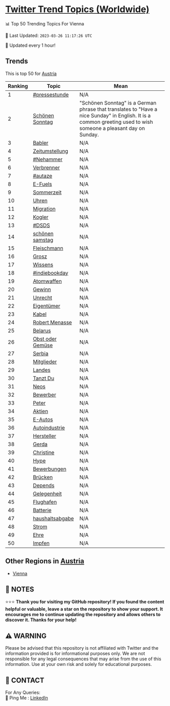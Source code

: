 [Twitter Trend Topics (Worldwide)](https://github.com/ErcinDedeoglu/Twitter-Trend-Topics)
==========


📊 Top 50 Trending Topics For Vienna

📆 Last Updated: `2023-03-26 11:17:26 UTC`

🔧 Updated every 1 hour!


## Trends

This is top 50 for [Austria](</Austria>)

| Ranking | Topic | Mean |
| ------- | ------------ | ------------ |
| 1 | [#pressestunde](http://twitter.com/search?q=%23pressestunde) | N/A |
| 2 | [Schönen Sonntag](http://twitter.com/search?q=Sch%c3%b6nen+Sonntag) | "Schönen Sonntag" is a German phrase that translates to "Have a nice Sunday" in English. It is a common greeting used to wish someone a pleasant day on Sunday. |
| 3 | [Babler](http://twitter.com/search?q=Babler) | N/A |
| 4 | [Zeitumstellung](http://twitter.com/search?q=Zeitumstellung) | N/A |
| 5 | [#Nehammer](http://twitter.com/search?q=%23Nehammer) | N/A |
| 6 | [Verbrenner](http://twitter.com/search?q=Verbrenner) | N/A |
| 7 | [#autaze](http://twitter.com/search?q=%23autaze) | N/A |
| 8 | [E-Fuels](http://twitter.com/search?q=E-Fuels) | N/A |
| 9 | [Sommerzeit](http://twitter.com/search?q=Sommerzeit) | N/A |
| 10 | [Uhren](http://twitter.com/search?q=Uhren) | N/A |
| 11 | [Migration](http://twitter.com/search?q=Migration) | N/A |
| 12 | [Kogler](http://twitter.com/search?q=Kogler) | N/A |
| 13 | [#DSDS](http://twitter.com/search?q=%23DSDS) | N/A |
| 14 | [schönen samstag](http://twitter.com/search?q=sch%c3%b6nen+samstag) | N/A |
| 15 | [Fleischmann](http://twitter.com/search?q=Fleischmann) | N/A |
| 16 | [Grosz](http://twitter.com/search?q=Grosz) | N/A |
| 17 | [Wissens](http://twitter.com/search?q=Wissens) | N/A |
| 18 | [#indiebookday](http://twitter.com/search?q=%23indiebookday) | N/A |
| 19 | [Atomwaffen](http://twitter.com/search?q=Atomwaffen) | N/A |
| 20 | [Gewinn](http://twitter.com/search?q=Gewinn) | N/A |
| 21 | [Unrecht](http://twitter.com/search?q=Unrecht) | N/A |
| 22 | [Eigentümer](http://twitter.com/search?q=Eigent%c3%bcmer) | N/A |
| 23 | [Kabel](http://twitter.com/search?q=Kabel) | N/A |
| 24 | [Robert Menasse](http://twitter.com/search?q=Robert+Menasse) | N/A |
| 25 | [Belarus](http://twitter.com/search?q=Belarus) | N/A |
| 26 | [Obst oder Gemüse](http://twitter.com/search?q=Obst+oder+Gem%c3%bcse) | N/A |
| 27 | [Serbia](http://twitter.com/search?q=Serbia) | N/A |
| 28 | [Mitglieder](http://twitter.com/search?q=Mitglieder) | N/A |
| 29 | [Landes](http://twitter.com/search?q=Landes) | N/A |
| 30 | [Tanzt Du](http://twitter.com/search?q=Tanzt+Du) | N/A |
| 31 | [Neos](http://twitter.com/search?q=Neos) | N/A |
| 32 | [Bewerber](http://twitter.com/search?q=Bewerber) | N/A |
| 33 | [Peter](http://twitter.com/search?q=Peter) | N/A |
| 34 | [Aktien](http://twitter.com/search?q=Aktien) | N/A |
| 35 | [E-Autos](http://twitter.com/search?q=E-Autos) | N/A |
| 36 | [Autoindustrie](http://twitter.com/search?q=Autoindustrie) | N/A |
| 37 | [Hersteller](http://twitter.com/search?q=Hersteller) | N/A |
| 38 | [Gerda](http://twitter.com/search?q=Gerda) | N/A |
| 39 | [Christine](http://twitter.com/search?q=Christine) | N/A |
| 40 | [Hype](http://twitter.com/search?q=Hype) | N/A |
| 41 | [Bewerbungen](http://twitter.com/search?q=Bewerbungen) | N/A |
| 42 | [Brücken](http://twitter.com/search?q=Br%c3%bccken) | N/A |
| 43 | [Depends](http://twitter.com/search?q=Depends) | N/A |
| 44 | [Gelegenheit](http://twitter.com/search?q=Gelegenheit) | N/A |
| 45 | [Flughafen](http://twitter.com/search?q=Flughafen) | N/A |
| 46 | [Batterie](http://twitter.com/search?q=Batterie) | N/A |
| 47 | [haushaltsabgabe](http://twitter.com/search?q=haushaltsabgabe) | N/A |
| 48 | [Strom](http://twitter.com/search?q=Strom) | N/A |
| 49 | [Ehre](http://twitter.com/search?q=Ehre) | N/A |
| 50 | [Impfen](http://twitter.com/search?q=Impfen) | N/A |



## Other Regions in [Austria](</Austria>)

* [Vienna](</Austria/Vienna.md>)



## 📝 NOTES

⭐⭐⭐ **Thank you for visiting my GitHub repository! If you found the content helpful or valuable, leave a star on the repository to show your support. It encourages me to continue updating the repository and allows others to discover it. Thanks for your help!**


## ⚠️ WARNING

Please be advised that this repository is not affiliated with Twitter and the information provided is for informational purposes only. We are not responsible for any legal consequences that may arise from the use of this information. Use at your own risk and solely for educational purposes.


## 📨 CONTACT

 For Any Queries:  
            🏓 Ping Me : [LinkedIn](https://www.linkedin.com/in/ercindedeoglu/)
